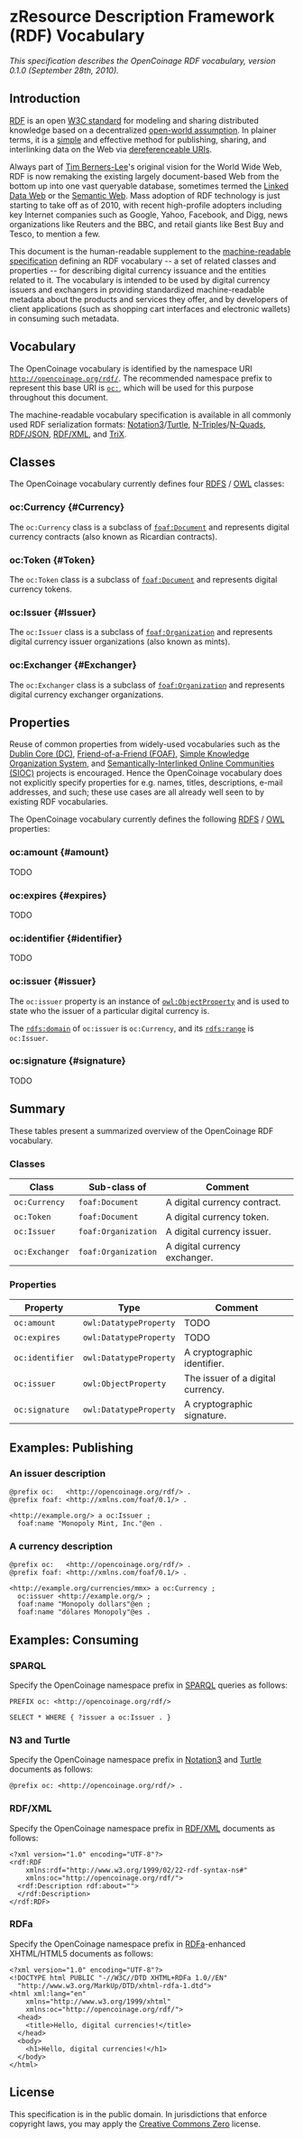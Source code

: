 zResource Description Framework (RDF) Vocabulary
===============================================

_This specification describes the OpenCoinage RDF vocabulary, version 0.1.0
(September 28th, 2010)._

Introduction
------------

[RDF][] is an open [W3C standard][W3C] for modeling and sharing distributed
knowledge based on a decentralized [open-world assumption][OWA]. In plainer
terms, it is a [simple](http://rdfabout.com/quickintro.xpd) and effective
method for publishing, sharing, and interlinking data on the Web via
[dereferenceable URIs][URI deref].

Always part of [Tim Berners-Lee][Tim BL]'s original vision for the World
Wide Web, RDF is now remaking the existing largely document-based Web from
the bottom up into one vast queryable database, sometimes termed the
[Linked Data Web][] or the [Semantic Web][]. Mass adoption of RDF technology
is just starting to take off as of 2010, with recent high-profile adopters
including key Internet companies such as Google, Yahoo, Facebook, and Digg,
news organizations like Reuters and the BBC, and retail giants like Best Buy
and Tesco, to mention a few.

This document is the human-readable supplement to the [machine-readable
specification][OC] defining an RDF vocabulary -- a set of related classes
and properties -- for describing digital currency issuance and the entities
related to it. The vocabulary is intended to be used by digital currency
issuers and exchangers in providing standardized machine-readable metadata
about the products and services they offer, and by developers of client
applications (such as shopping cart interfaces and electronic wallets) in
consuming such metadata.

Vocabulary
----------

The OpenCoinage vocabulary is identified by the namespace URI
[`http://opencoinage.org/rdf/`][OC]. The recommended namespace prefix to
represent this base URI is [`oc:`](http://prefix.cc/oc), which will be used
for this purpose throughout this document.

The machine-readable vocabulary specification is available in all commonly
used RDF serialization formats: [Notation3][rdf.n3]/[Turtle][rdf.ttl],
[N-Triples][rdf.nt]/[N-Quads][rdf.nq], [RDF/JSON][rdf.json],
[RDF/XML][rdf.rdf], and [TriX][rdf.xml].

Classes
-------

The OpenCoinage vocabulary currently defines four [RDFS][] / [OWL][] classes:

### oc:Currency {#Currency}

The `oc:Currency` class is a subclass of [`foaf:Document`][foaf:Document]
and represents digital currency contracts (also known as Ricardian
contracts).

### oc:Token {#Token}

The `oc:Token` class is a subclass of [`foaf:Document`][foaf:Document] and
represents digital currency tokens.

### oc:Issuer {#Issuer}

The `oc:Issuer` class is a subclass of [`foaf:Organization`][foaf:Organization]
and represents digital currency issuer organizations (also known as mints).

### oc:Exchanger {#Exchanger}

The `oc:Exchanger` class is a subclass of [`foaf:Organization`][foaf:Organization]
and represents digital currency exchanger organizations.

Properties
----------

Reuse of common properties from widely-used vocabularies such as the [Dublin
Core (DC)][DC], [Friend-of-a-Friend (FOAF)][FOAF], [Simple Knowledge
Organization System][SKOS], and [Semantically-Interlinked Online Communities
(SIOC)][SIOC] projects is encouraged. Hence the OpenCoinage vocabulary does
not explicitly specify properties for e.g. names, titles, descriptions,
e-mail addresses, and such; these use cases are all already well seen to by
existing RDF vocabularies.

The OpenCoinage vocabulary currently defines the following [RDFS][] /
[OWL][] properties:

### oc:amount {#amount}

TODO

### oc:expires {#expires}

TODO

### oc:identifier {#identifier}

TODO

### oc:issuer {#issuer}

The `oc:issuer` property is an instance of [`owl:ObjectProperty`][owl:ObjectProperty]
and is used to state who the issuer of a particular digital currency is.

The [`rdfs:domain`][rdfs:domain] of `oc:issuer` is `oc:Currency`, and its
[`rdfs:range`][rdfs:range] is `oc:Issuer`.

### oc:signature {#signature}

TODO

Summary
-------

These tables present a summarized overview of the OpenCoinage RDF
vocabulary.

### Classes

Class           | Sub-class of           | Comment
--------------- | ---------------------- | ---------------------------------
`oc:Currency`   | `foaf:Document`        | A digital currency contract.
`oc:Token`      | `foaf:Document`        | A digital currency token.
`oc:Issuer`     | `foaf:Organization`    | A digital currency issuer.
`oc:Exchanger`  | `foaf:Organization`    | A digital currency exchanger.

### Properties

Property        | Type                   | Comment
--------------- | ---------------------- | ---------------------------------
`oc:amount`     | `owl:DatatypeProperty` | TODO
`oc:expires`    | `owl:DatatypeProperty` | TODO
`oc:identifier` | `owl:DatatypeProperty` | A cryptographic identifier.
`oc:issuer`     | `owl:ObjectProperty`   | The issuer of a digital currency.
`oc:signature`  | `owl:DatatypeProperty` | A cryptographic signature.

Examples: Publishing
--------------------

### An issuer description

    @prefix oc:   <http://opencoinage.org/rdf/> .
    @prefix foaf: <http://xmlns.com/foaf/0.1/> .
    
    <http://example.org/> a oc:Issuer ;
      foaf:name "Monopoly Mint, Inc."@en .

### A currency description

    @prefix oc:   <http://opencoinage.org/rdf/> .
    @prefix foaf: <http://xmlns.com/foaf/0.1/> .
    
    <http://example.org/currencies/mmx> a oc:Currency ;
      oc:issuer <http://example.org/> ;
      foaf:name "Monopoly dollars"@en ;
      foaf:name "dólares Monopoly"@es .

Examples: Consuming
-------------------

### SPARQL

Specify the OpenCoinage namespace prefix in [SPARQL][] queries as follows:

    PREFIX oc: <http://opencoinage.org/rdf/>
    
    SELECT * WHERE { ?issuer a oc:Issuer . }

### N3 and Turtle

Specify the OpenCoinage namespace prefix in [Notation3][] and [Turtle][]
documents as follows:

    @prefix oc: <http://opencoinage.org/rdf/> .

### RDF/XML

Specify the OpenCoinage namespace prefix in [RDF/XML][] documents as
follows:

    <?xml version="1.0" encoding="UTF-8"?>
    <rdf:RDF
        xmlns:rdf="http://www.w3.org/1999/02/22-rdf-syntax-ns#"
        xmlns:oc="http://opencoinage.org/rdf/">
      <rdf:Description rdf:about="">
      </rdf:Description>
    </rdf:RDF>

### RDFa

Specify the OpenCoinage namespace prefix in [RDFa][]-enhanced XHTML/HTML5
documents as follows:

    <?xml version="1.0" encoding="UTF-8"?>
    <!DOCTYPE html PUBLIC "-//W3C//DTD XHTML+RDFa 1.0//EN"
      "http://www.w3.org/MarkUp/DTD/xhtml-rdfa-1.dtd">
    <html xml:lang="en"
        xmlns="http://www.w3.org/1999/xhtml"
        xmlns:oc="http://opencoinage.org/rdf/">
      <head>
        <title>Hello, digital currencies!</title>
      </head>
      <body>
        <h1>Hello, digital currencies!</h1>
      </body>
    </html>

License
-------

This specification is in the public domain. In jurisdictions that enforce
copyright laws, you may apply the [Creative Commons Zero][CC-Zero] license.

[RDF]:                http://en.wikipedia.org/wiki/Resource_Description_Framework
[Linked Data Web]:    http://linkeddata.org/
[Semantic Web]:       http://en.wikipedia.org/wiki/Semantic_Web
[Tim BL]:             http://en.wikipedia.org/wiki/Tim_Berners-Lee
[OWA]:                http://en.wikipedia.org/wiki/Open_world_assumption
[RDFS]:               http://en.wikipedia.org/wiki/RDF_Schema
[OWL]:                http://en.wikipedia.org/wiki/Web_Ontology_Language
[URI]:                http://en.wikipedia.org/wiki/Uniform_Resource_Identifier
[URI deref]:          http://en.wikipedia.org/wiki/Dereferenceable_Uniform_Resource_Identifier
[SPARQL]:             http://en.wikipedia.org/wiki/SPARQL
[Notation3]:          http://en.wikipedia.org/wiki/Notation3
[Turtle]:             http://en.wikipedia.org/wiki/Turtle_(syntax)
[RDF/XML]:            http://en.wikipedia.org/wiki/RDF/XML
[RDFa]:               http://en.wikipedia.org/wiki/RDFa
[W3C]:                http://www.w3.org/RDF/
[rdf:type]:           http://www.w3.org/TR/rdf-schema/#ch_type
[rdfs:subClassOf]:    http://www.w3.org/TR/rdf-schema/#ch_subclassof
[rdfs:subPropertyOf]: http://www.w3.org/TR/rdf-schema/#ch_subpropertyof
[rdfs:domain]:        http://www.w3.org/TR/rdf-schema/#ch_domain
[rdfs:range]:         http://www.w3.org/TR/rdf-schema/#ch_range
[owl:ObjectProperty]: http://www.w3.org/TR/owl-guide/#owl_ObjectProperty
[DC]:                 http://dublincore.org/
[FOAF]:               http://xmlns.com/foaf/spec/
[foaf:Document]:      http://xmlns.com/foaf/spec/#term_Document
[foaf:Organization]:  http://xmlns.com/foaf/spec/#term_Organization
[SKOS]:               http://www.w3.org/TR/skos-reference/
[SIOC]:               http://rdfs.org/sioc/spec/
[OC]:                 http://opencoinage.org/rdf/
[oc:Currency]:        http://opencoinage.org/rdf/Currency
[oc:Token]:           http://opencoinage.org/rdf/Token
[oc:Issuer]:          http://opencoinage.org/rdf/Issuer
[oc:Exchanger]:       http://opencoinage.org/rdf/Exchanger
[oc:issuer]:          http://opencoinage.org/rdf/issuer
[rdf.n3]:             http://opencoinage.org/rdf.n3
[rdf.ttl]:            http://opencoinage.org/rdf.ttl
[rdf.nt]:             http://opencoinage.org/rdf.nt
[rdf.nq]:             http://opencoinage.org/rdf.nq
[rdf.json]:           http://opencoinage.org/rdf.json
[rdf.rdf]:            http://opencoinage.org/rdf.rdf
[rdf.xml]:            http://opencoinage.org/rdf.xml
[CC-Zero]:            http://creativecommons.org/publicdomain/zero/1.0/
